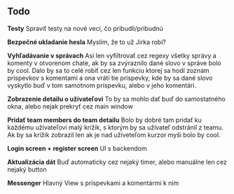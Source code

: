 ## Todo


**Testy**
Spraviť testy na nové veci, čo pribudli/pribudnú

**Bezpečné ukladanie hesla**
Myslím, že to už Jirka robí?

**Vyhľadávanie v správach** 
Asi len vyfiltrovať cez regexy všetky správy a komenty v otvorenom chate, ak by sa zvýraznilo dané slovo v správe bolo by cool.
Dalo by sa to celé robiť cez len funkciu ktorej sa hodí zoznam príspevkov s komentami a ona vráti tie príspevky, kde by sa dané slovo vyskytlo buď v tom samotnom príspevku, alebo v jeho komentári.

**Zobrazenie detailu o užívateľovi**
To by sa mohlo dať buď do samostatného okna, alebo nejak prekryť cez main window

**Pridať team members do team detailu**
Bolo by dobré tam pridať ku každému užívateľovi malý krížik, s ktorým by sa užívateľ odstránil z teamu. Ak by sa krížik zobrazil len ak je nad užíveteľom kurzor myši bolo by cool.

**Login screen + register screen**
UI s backendom

**Aktualizácia dát**
Buď automaticky cez nejaký timer, alebo manuálne len cez nejaký button

**Messenger**
Hlavný View s príspevkami a komentármi k nim
